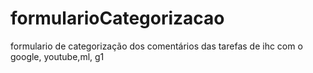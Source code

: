 # formularioCategorizacao
formulario de categorização dos comentários das tarefas de ihc com o google, youtube,ml, g1
